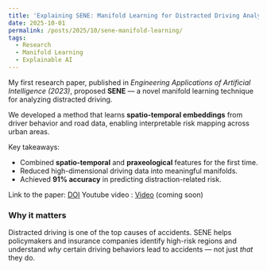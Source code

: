```yaml
---
title: 'Explaining SENE: Manifold Learning for Distracted Driving Analysis'
date: 2025-10-01
permalink: /posts/2025/10/sene-manifold-learning/
tags:
  - Research
  - Manifold Learning
  - Explainable AI
---
```


My first research paper, published in *Engineering Applications of Artificial Intelligence (2023)*, proposed **SENE** — a novel manifold learning technique for analyzing distracted driving.

We developed a method that learns **spatio-temporal embeddings** from driver behavior and road data, enabling interpretable risk mapping across urban areas.

Key takeaways:
- Combined **spatio-temporal** and **praxeological** features for the first time.
- Reduced high-dimensional driving data into meaningful manifolds.
- Achieved **91% accuracy** in predicting distraction-related risk.

Link to the paper: [DOI](https://www.sciencedirect.com/science/article/abs/pii/S095219762300516X)
Youtube video : [Video](#) (coming soon)

### Why it matters
Distracted driving is one of the top causes of accidents. SENE helps policymakers and insurance companies identify high-risk regions and understand *why* certain driving behaviors lead to accidents — not just *that* they do.
